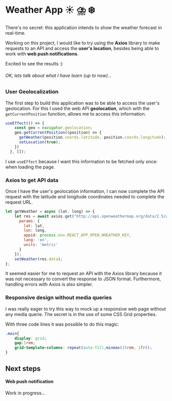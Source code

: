 # Weather App ☀️ ⛈️ ❄️

There's no secret: this application intends to show the weather forecast in real-time.

Working on this project, I would like to try using the **Axios** library to make requests to an API and access the **user's location**, besides being able to work with **web push notifications**.

Excited to see the results :)

<!-- > Note: I was so excited to experiment the new skills that I forgot to use differents branches to versions control. I expect to take care more about it right now. \O/  -->

###### OK, lets talk about what I have learn (up to now)...

### User Geolocalization

The first step to build this application was to be able to access the user's geolocation. For this I used the web API **geolocation**, which with the `getCurrentPosition` function, allows me to access this information.


```javascript
useEffect(() => {
    const geo = navigator.geolocation;
    geo.getCurrentPosition((position) => {
      getWeather(position.coords.latitude, position.coords.longitude);
      setLocation(true);
    })
  }, []);
```

I use `useEffect` because I want this information to be fetched only once: when loading the page.

### Axios to get API data

Once I have the user's geolocation information, I can now complete the API request with the latitude and longitude coordinates needed to complete the request URL.

```javascript
let getWeather = async (lat, long) => {
    let res = await axios.get("http://api.openweathermap.org/data/2.5/weather", {
      params: {
        lat: lat,
        lon: long,
        appid: process.env.REACT_APP_OPEN_WHEATHER_KEY,
        lang: 'en',
        units: 'metric'
      }
    });
    setWeather(res.data);
};
```
It seemed easier for me to request an API with the Axios library because it was not necessary to convert the response to JSON format. Furthermore, handling errors with Axios is also simpler.

### Responsive design without media queries

I was really eager to try this way to mock up a responsive web page without any media querie. The secret is in the use of some CSS Grid properties.

With three code lines it was possible to do this magic:

```css
.main{
    display: grid;
    gap:1rem;
    grid-template-columns: repeat(auto-fill,minmax(15rem, 1fr));
}
```

## Next steps

#### Web push notification

Work in progress...